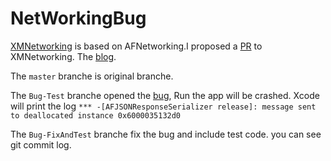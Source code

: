 # NetWorkingBug

[XMNetworking](https://github.com/kangzubin/XMNetworking) is based on AFNetworking.I proposed a [PR](https://github.com/kangzubin/XMNetworking/pull/58) to XMNetworking. The [blog](https://www.cnblogs.com/buerjj/p/14768065.html).

The `master` branche is original branche.

The `Bug-Test` branche opened the [bug](https://github.com/AFNetworking/AFNetworking/issues/4591), Run the app will be crashed. Xcode will print the log `*** -[AFJSONResponseSerializer release]: message sent to deallocated instance 0x6000035132d0`

The `Bug-FixAndTest` branche fix the bug and include test code. you can see git commit log.
